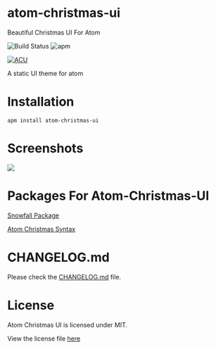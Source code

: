 # atom-christmas-ui
Beautiful Christmas UI For Atom

![Build Status](https://img.shields.io/travis/atom-material/atom-material-ui.svg?style=flat-square)
![apm](https://camo.githubusercontent.com/d198b3cfff8a754fc8d03285aa080a26431cc8a6/68747470733a2f2f696d672e736869656c64732e696f2f61706d2f762f61746f6d2d6d6174657269616c2d75692e7376673f7374796c653d666c61742d737175617265)

[![ACU](https://image.ibb.co/mJhkeG/687474703a2f2f692e696d6775722e636f6d2f37433248326d772e706e67.png)](https://atom.io/themes/atom-christmas-ui)


A static UI theme for atom

# Installation

```shell
apm install atom-christmas-ui
```

# Screenshots

![](https://i.github-camo.com/dc801ebb3c14776b8e407ea8dd7b0bbb8e55cabb/68747470733a2f2f696d6167652e6962622e636f2f636b447234472f4164735f7a2e706e67)

# Packages For Atom-Christmas-UI

[Snowfall Package](https://atom.io/packages/snowfall)

[Atom Christmas Syntax](https://atom.io/themes/atom-christmas-syntax)

# CHANGELOG.md

Please check the [CHANGELOG.md](https://github.com/blacknbunny/atom-christmas-ui/blob/master/CHANGELOG.md) file.

# License
Atom Christmas UI is licensed under MIT.

View the license file [here](https://github.com/blacknbunny/atom-christmas-ui/blob/master/LICENSE)
